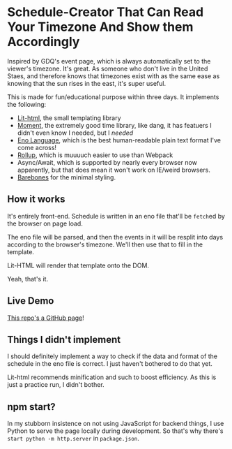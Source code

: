 # Schedule-Creator That Can Read Your Timezone And Show them Accordingly

Inspired by GDQ's event page, which is always automatically set to the viewer's timezone. It's great. As someone who don't live in the United Staes, and therefore knows that timezones exist with as the same ease as knowing that the sun rises in the east, it's super useful. 

This is made for fun/educational purpose within three days. It implements the following: 

- [Lit-html](https://lit-html.polymer-project.org), the small templating library
- [Moment](https://momentjs.com), the extremely good time library, like dang, it has featuers I didn't even know I needed, but I *needed*
- [Eno Language](https://eno-lang.org), which is the best human-readable plain text format I've come across!
- [Rollup](https://rollupjs.org), which is muuuuch easier to use than Webpack
- Async/Await, which is supported by nearly every browser now apparently, but that does mean it won't work on IE/weird browsers.
- [Barebones](https://acahir.github.io/Barebones/) for the minimal styling.

## How it works
It's entirely front-end. Schedule is written in an eno file that'll be `fetch`ed by the browser on page load.

The eno file will be parsed, and then the events in it will be resplit into days according to the browser's timezone. We'll then use that to fill in the template.

Lit-HTML will render that template onto the DOM.

Yeah, that's it.

## Live Demo
[This repo's a GitHub page](https://pseudomon.github.io/scheduler/index.html)!

## Things I didn't implement
I should definitely implement a way to check if the data and format of the schedule in the eno file is correct. I just haven't bothered to do that yet.

Lit-html recommends minification and such to boost efficiency. As this is just a practice run, I didn't bother.

## npm start?
In my stubborn insistence on not using JavaScript for backend things, I use Python to serve the page locally during development. So that's why there's `start python -m http.server` in `package.json`.

